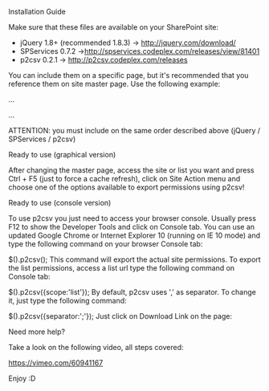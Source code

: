Installation Guide

Make sure that these files are available on your SharePoint site:

- jQuery 1.8+ (recommended 1.8.3) -> http://jquery.com/download/
- SPServices 0.7.2 ->http://spservices.codeplex.com/releases/view/81401
- p2csv 0.2.1 -> http://p2csv.codeplex.com/releases

You can include them on a specific page, but it's recommended that you reference them on site master page. Use the following example:

<head>
...
<script type="text/javascript" src="PATH-TO-YOUR-FILE\jQuery-file.js"></script>
  
<script type="text/javascript" src="PATH-TO-YOUR-FILE\SPServices-file.js"></script>

<script type="text/javascript" src="PATH-TO-YOUR-FILE\p2csv-file.js"></script>
...
</head>

ATTENTION: you must include on the same order described above (jQuery / SPServices / p2csv)

Ready to use (graphical version)

After changing the master page, access the site or list you want and press Ctrl + F5 (just to force a cache refresh), click on Site Action menu and choose one of the options available to export permissions using p2csv!

Ready to use (console version)

To use p2csv you just need to access your browser console. Usually press F12 to show the Developer Tools and click on Console tab.
You can use an updated Google Chrome or Internet Explorer 10 (running on IE 10 mode) and type the following command on your browser Console tab:

$().p2csv();
This command will export the actual site permissions.
To export the list permissions, access a list url type the following command on Console tab:

$().p2csv({scope:'list'});
By default, p2csv uses ',' as separator.
To change it, just type the following command:

$().p2csv({separator:';'});
Just click on Download Link on the page:

Need more help?

Take a look on the following video, all steps covered:

https://vimeo.com/60941167

Enjoy :D

